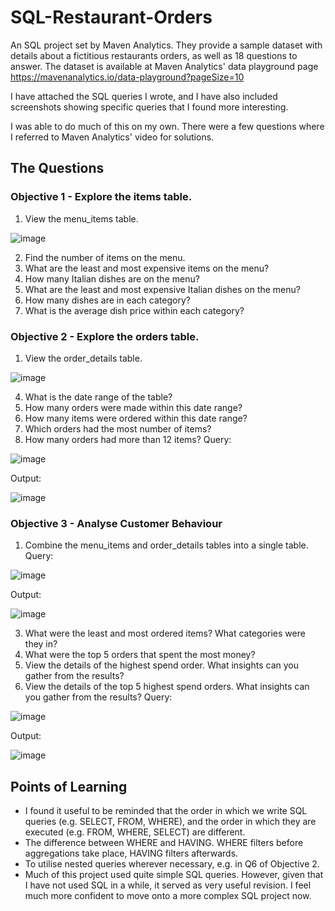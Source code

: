 # SQL-Restaurant-Orders
An SQL project set by Maven Analytics. They provide a sample dataset with details about a fictitious restaurants orders, as well as 18 questions to answer. The dataset is available at Maven Analytics' data playground page https://mavenanalytics.io/data-playground?pageSize=10

I have attached the SQL queries I wrote, and I have also included screenshots showing specific queries that I found more interesting. 

I was able to do much of this on my own. There were a few questions where I referred to Maven Analytics' video for solutions.

## The Questions
### Objective 1 - Explore the items table.
1. View the menu_items table.

  ![image](https://github.com/user-attachments/assets/5507e1aa-625a-43db-9db5-749d233f9dbe)

2. Find the number of items on the menu.
3. What are the least and most expensive items on the menu?
4. How many Italian dishes are on the menu?
5. What are the least and most expensive Italian dishes on the menu?
6. How many dishes are in each category?
7. What is the average dish price within each category?

### Objective 2 - Explore the orders table.
1. View the order_details table.

![image](https://github.com/user-attachments/assets/0917f3d6-7660-46e3-8cd4-ccd142a9b011)

4. What is the date range of the table?
5. How many orders were made within this date range?
6. How many items were ordered within this date range?
7. Which orders had the most number of items?
8. How many orders had more than 12 items?
Query:

![image](https://github.com/user-attachments/assets/4d9ac751-87eb-44d7-8000-dbab0d39ff68)

Output:

![image](https://github.com/user-attachments/assets/212ebb81-008f-4fd9-8bb4-9eae0bad38c4)


### Objective 3 - Analyse Customer Behaviour
1. Combine the menu_items and order_details tables into a single table.
Query:

![image](https://github.com/user-attachments/assets/e04205f4-a75d-4522-9cc4-e458bcfd2838)

Output:

![image](https://github.com/user-attachments/assets/ba425055-e8a5-42ba-b7aa-e0c23c04d3dd)

3. What were the least and most ordered items? What categories were they in?
4. What were the top 5 orders that spent the most money?
5. View the details of the highest spend order. What insights can you gather from the results?
6. View the details of the top 5 highest spend orders. What insights can you gather from the results?
Query:

![image](https://github.com/user-attachments/assets/a91e45ce-fcab-4248-a117-3eec67a1999e)

Output:

![image](https://github.com/user-attachments/assets/d5957ef0-8768-453a-9fbd-709cfb5d8ce7)


## Points of Learning
- I found it useful to be reminded that the order in which we write SQL queries (e.g. SELECT, FROM, WHERE), and the order in which they are executed (e.g. FROM, WHERE, SELECT) are different.
- The difference between WHERE and HAVING. WHERE filters before aggregations take place, HAVING filters afterwards.
- To utilise nested queries wherever necessary, e.g. in Q6 of Objective 2.
- Much of this project used quite simple SQL queries. However, given that I have not used SQL in a while, it served as very useful revision. I feel much more confident to move onto a more complex SQL project now.
